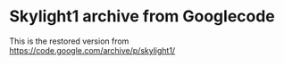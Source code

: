 Skylight1 archive from Googlecode
============

This is the restored version from https://code.google.com/archive/p/skylight1/


